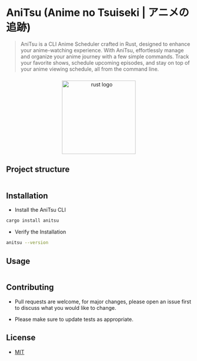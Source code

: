 # AniTsu (Anime no Tsuiseki | アニメの追跡)

> AniTsu is a CLI Anime Scheduler crafted in Rust, designed to enhance your anime-watching experience. With AniTsu, effortlessly manage and organize your anime journey with a few simple commands. Track your favorite shows, schedule upcoming episodes, and stay on top of your anime viewing schedule, all from the command line.

###

<div align="center">
    <img src="https://cdn.jsdelivr.net/gh/devicons/devicon/icons/rust/rust-plain.svg" height="200" alt="rust logo"  />
</div>

###

## Project structure

```rust
```

## Installation

- Install the AniTsu CLI

```sh
cargo install anitsu
```

- Verify the Installation

```sh
anitsu --version
```

## Usage

```rust
```

## Contributing

- Pull requests are welcome, for major changes, please open an issue first to
discuss what you would like to change.

- Please make sure to update tests as appropriate.

## License

- [MIT](https://choosealicense.com/licenses/mit/)
